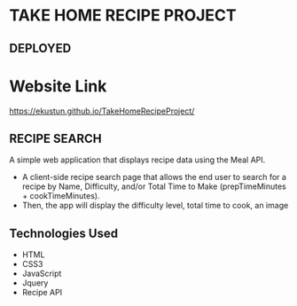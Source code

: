 # TAKE HOME RECIPE PROJECT

## DEPLOYED

# Website Link
https://ekustun.github.io/TakeHomeRecipeProject/

## RECIPE SEARCH

A simple web application that displays recipe data using the Meal API. 

- A client-side recipe search page that allows the end user to search for a recipe by Name, Difficulty, and/or Total Time to Make (prepTimeMinutes + cookTimeMinutes). 
- Then, the app will display the difficulty level, total time to cook, an image

## Technologies Used

- HTML
- CSS3
- JavaScript
- Jquery
- Recipe API
